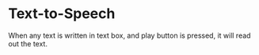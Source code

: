 # Text-to-Speech
When any text is written in text box, and play button is pressed, it will read out the text.
